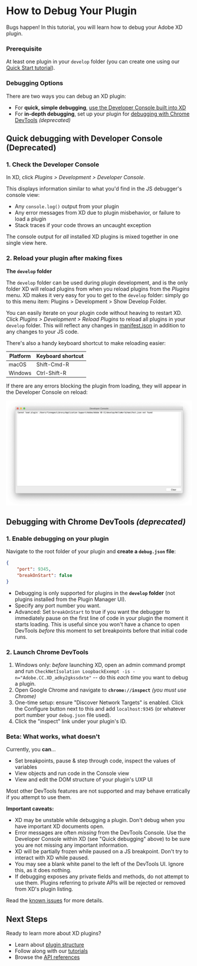 # How to Debug Your Plugin

Bugs happen! In this tutorial, you will learn how to debug your Adobe XD plugin.

### Prerequisite

At least one plugin in your `develop` folder (you can create one using our [Quick Start tutorial](/tutorials/quick-start)).

### Debugging Options

There are two ways you can debug an XD plugin:

* For **quick, simple debugging**, [use the Developer Console built into XD](#quick-debugging-with-developer-console)
* For **in-depth debugging**, set up your plugin for [debugging with Chrome DevTools](#debugging-with-chrome-devtools-beta) _(deprecated)_


## Quick debugging with Developer Console (Deprecated)

### 1. Check the Developer Console

In XD, click _Plugins > Development > Developer Console_.

This displays information similar to what you'd find in the JS debugger's console view:
* Any `console.log()` output from your plugin
* Any error messages from XD due to plugin misbehavior, or failure to load a plugin
* Stack traces if your code throws an uncaught exception

The console output for _all_ installed XD plugins is mixed together in one single view here.

### 2. Reload your plugin after making fixes

**The `develop` folder**

The `develop` folder can be used during plugin development, and is the only folder XD will reload plugins from when you reload plugins from the _Plugins_ menu. XD makes it very easy for you to get to the `develop` folder: simply go to this menu item: Plugins > Development > Show Develop Folder.

You can easily iterate on your plugin code without heaving to restart XD. Click _Plugins > Development > Reload Plugins_ to reload all plugins in your `develop` folder. This will reflect any changes in [manifest.json](/reference/structure/manifest.md) in addition to any changes to your JS code.

There's also a handy keyboard shortcut to make reloading easier:

| Platform      | Keyboard shortcut  |
| ------------- | -------------      |
| macOS         | Shift-Cmd-R        |
| Windows       | Ctrl-Shift-R       |

If there are any errors blocking the plugin from loading, they will appear in the Developer Console on reload:

![Error during reload](/images/reload-error.png)


## Debugging with Chrome DevTools _(deprecated)_

### 1. Enable debugging on your plugin

Navigate to the root folder of your plugin and **create a `debug.json` file**:

```json
{
    "port": 9345,
    "breakOnStart": false
}
```

* Debugging is only supported for plugins in the **`develop` folder** (not plugins installed from the Plugin Manager UI).
* Specify any port number you want.
* Advanced: Set `breakOnStart` to true if you want the debugger to immediately pause on the first line of code in your plugin the moment it starts loading. This is useful since you won't have a chance to open DevTools _before_ this moment to set breakpoints before that initial code runs.

### 2. Launch Chrome DevTools

1. Windows only: _before_ launching XD, open an admin command prompt and run `CheckNetIsolation LoopbackExempt -is -n="Adobe.CC.XD_adky2gkssdxte"` -- do this _each time_ you want to debug a plugin.
2. Open Google Chrome and navigate to **`chrome://inspect`** _(you must use Chrome)_
3. One-time setup: ensure "Discover Network Targets" is enabled. Click the Configure button next to this and add `localhost:9345` (or whatever port number your `debug.json` file used).
4. Click the "inspect" link under your plugin's ID.

### Beta: What works, what doesn't

Currently, you **can**...
* Set breakpoints, pause & step through code, inspect the values of variables
* View objects and run code in the Console view
* View and edit the DOM structure of your plugin's UXP UI

Most other DevTools features are not supported and may behave erratically if you attempt to use them.

**Important caveats:**
* XD may be unstable while debugging a plugin. Don't debug when you have important XD documents open.
* Error messages are often _missing_ from the DevTools Console. Use the Developer Console within XD (see "Quick debugging" above) to be sure you are not missing any important information.
* XD will be partially frozen while paused on a JS breakpoint. Don't try to interact with XD while paused.
* You may see a blank white panel to the left of the DevTools UI. Ignore this, as it does nothing.
* If debugging exposes any private fields and methods, do not attempt to use them. Plugins referring to private APIs will be rejected or removed from XD's plugin listing.

Read the [known issues](/known-issues.md#debugging) for more details.


## Next Steps

Ready to learn more about XD plugins?

- Learn about [plugin structure](/reference/structure/)
- Follow along with our [tutorials](/tutorials)
- Browse the [API references](/reference/how-to-read.md)
